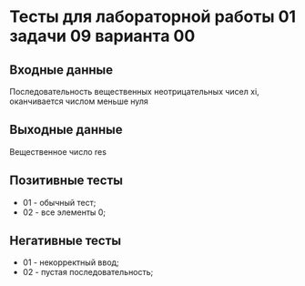 # Тесты для лабораторной работы 01 задачи 09 варианта 00

## Входные данные
Последовательность вещественных неотрицательных чисел xi, оканчивается числом меньше нуля

## Выходные данные
Вещественное число res


## Позитивные тесты
- 01 - обычный тест;
- 02 - все элементы 0;

## Негативные тесты
- 01 - некорректный ввод;
- 02 - пустая последовательность;
